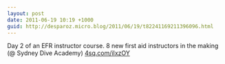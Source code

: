 ```yaml
---
layout: post
date: 2011-06-19 10:19 +1000
guid: http://desparoz.micro.blog/2011/06/19/t82241169211396096.html
---
```

Day 2 of an EFR instructor course. 8 new first aid instructors in the making (@ Sydney Dive Academy) [4sq.com/iIxzOY](http://4sq.com/iIxzOY)
